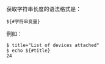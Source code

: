 获取字符串长度的语法格式是：
```shell
${#字符串变量}
```

例如：

```shell
$ title="List of devices attached"
$ echo ${#title}
24
```

